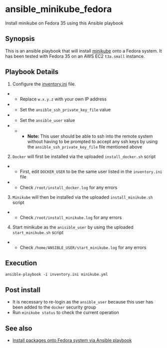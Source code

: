# ansible_minikube_fedora
Install minikube on Fedora 35 using this Ansible playbook

## Synopsis
This is an ansible playbook that will install [minikube](https://minikube.sigs.k8s.io/docs/) onto a Fedora system.  It has been tested with Fedora 35 on an AWS EC2 `t3a.small` instance.

## Playbook Details

1) Configure the [inventory.ini](inventory.ini) file.
* * Replace `w.x.y.z` with your own IP address
* * Set the `ansible_ssh_private_key_file` value
* * Set the `ansible_user` value
* * * **Note:** This user should be able to ssh into the remote system without having to be prompted to accept any ssh keys by using the `ansible_ssh_private_key_file` file mentioned above
2) `Docker` will first be installed via the uploaded `install_docker.sh` script
* * First, edit `DOCKER_USER` to be the same user listed in the `inventory.ini` file
* * Check `/root/install_docker.log` for any errors
3) `Minikube` will then be installed via the uploaded `install_minikube.sh` script
* * Check `/root/install_minikube.log` for any errors
4) Start minikube as the `anisible_user` by using the uploaded `start_minikube.sh` script
* * Check `/home/ANSIBLE_USER/start_minikube.log` for any errors

## Execution
```shell
ansible-playbook -i inventory.ini minikube.yml
```

## Post install
* It is necessary to re-login as the `ansible_user` because this user has been added to the `docker` security group
* Run `minikube status` to check the current operation

## See also
* [Install packages onto Fedora system via Ansible playbook](https://github.com/jftuga/ansible_fedora_post_install)
